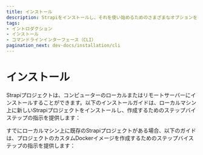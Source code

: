 ```yaml
---
title: インストール
description: Strapiをインストールし、それを使い始めるためのさまざまなオプションを学びます。
tags:
- イントロダクション
- インストール
- コマンドラインインターフェース（CLI）
pagination_next: dev-docs/installation/cli
---
```


# インストール

Strapiプロジェクトは、コンピューターのローカルまたはリモートサーバーにインストールすることができます。以下のインストールガイドは、ローカルマシン上に新しいStrapiプロジェクトをインストールし、作成するためのステップバイステップの指示を提供します：

<CustomDocCard title="CLI" description="CLIを使用してローカルマシン上にプロジェクトを作成します。" link="/dev-docs/installation/cli" />

すでにローカルマシン上に既存のStrapiプロジェクトがある場合、以下のガイドは、プロジェクトのカスタムDockerイメージを作成するためのステップバイステップの指示を提供します：

<CustomDocCard title="Docker" description="ローカルプロジェクトからカスタムDockerコンテナを作成します。" link="/dev-docs/installation/docker" />
